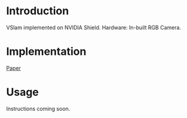 # Introduction
VSlam implemented on NVIDIA Shield. 
Hardware: In-built RGB Camera. 

# Implementation
[Paper](http://web.stanford.edu/class/cs231m/projects/final-report-shridhar-neo.pdf)

# Usage
Instructions coming soon.
